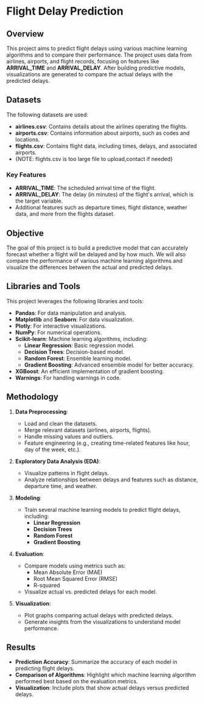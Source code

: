 # Flight Delay Prediction

## Overview

This project aims to predict flight delays using various machine learning algorithms and to compare their performance. The project uses data from airlines, airports, and flight records, focusing on features like **ARRIVAL_TIME** and **ARRIVAL_DELAY**. After building predictive models, visualizations are generated to compare the actual delays with the predicted delays.

## Datasets

The following datasets are used:

- **airlines.csv**: Contains details about the airlines operating the flights.
- **airports.csv**: Contains information about airports, such as codes and locations.
- **flights.csv**: Contains flight data, including times, delays, and associated airports.
- {NOTE: flights.csv is too large file to upload,contact if needed}

### Key Features

- **ARRIVAL_TIME**: The scheduled arrival time of the flight.
- **ARRIVAL_DELAY**: The delay (in minutes) of the flight's arrival, which is the target variable.
- Additional features such as departure times, flight distance, weather data, and more from the flights dataset.

## Objective

The goal of this project is to build a predictive model that can accurately forecast whether a flight will be delayed and by how much. We will also compare the performance of various machine learning algorithms and visualize the differences between the actual and predicted delays.

## Libraries and Tools

This project leverages the following libraries and tools:

- **Pandas**: For data manipulation and analysis.
- **Matplotlib** and **Seaborn**: For data visualization.
- **Plotly**: For interactive visualizations.
- **NumPy**: For numerical operations.
- **Scikit-learn**: Machine learning algorithms, including:
  - **Linear Regression**: Basic regression model.
  - **Decision Trees**: Decision-based model.
  - **Random Forest**: Ensemble learning model.
  - **Gradient Boosting**: Advanced ensemble model for better accuracy.
- **XGBoost**: An efficient implementation of gradient boosting.
- **Warnings**: For handling warnings in code.

## Methodology

1. **Data Preprocessing**:
   - Load and clean the datasets.
   - Merge relevant datasets (airlines, airports, flights).
   - Handle missing values and outliers.
   - Feature engineering (e.g., creating time-related features like hour, day of the week, etc.).

2. **Exploratory Data Analysis (EDA)**:
   - Visualize patterns in flight delays.
   - Analyze relationships between delays and features such as distance, departure time, and weather.

3. **Modeling**:
   - Train several machine learning models to predict flight delays, including:
     - **Linear Regression**
     - **Decision Trees**
     - **Random Forest**
     - **Gradient Boosting**

4. **Evaluation**:
   - Compare models using metrics such as:
     - Mean Absolute Error (MAE)
     - Root Mean Squared Error (RMSE)
     - R-squared
   - Visualize actual vs. predicted delays for each model.

5. **Visualization**:
   - Plot graphs comparing actual delays with predicted delays.
   - Generate insights from the visualizations to understand model performance.

## Results

- **Prediction Accuracy**: Summarize the accuracy of each model in predicting flight delays.
- **Comparison of Algorithms**: Highlight which machine learning algorithm performed best based on the evaluation metrics.
- **Visualization**: Include plots that show actual delays versus predicted delays.


